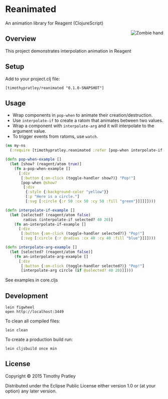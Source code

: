 # Reanimated

An animation library for Reagent (ClojureScript)

<img src="https://raw.githubusercontent.com/timothypratley/reanimated/master/resources/public/img/monster_zombie_hand-512.png"
 alt="Zombie hand" title="Zombie hand" align="right" />

## Overview

This project demonstrates interpolation animation in Reagent


## Setup

 Add to your project.clj file:

    [timothypratley/reanimated "0.1.0-SNAPSHOT"]


## Usage

* Wrap components in `pop-when` to animate their creation/destruction.
* Use `interpolate-if` to create a ratom that animates between two values.
* Wrap a component with `interpolate-arg` and it will interpolate to the argument value.
* To trigger events from ratoms, use `watch`.

```Clojure
(ns my-ns
  (:require [timothypratley.reanimated :refer [pop-when interpolate-if interpolate-arg toggle-handler]]))

(defn pop-when-example []
  (let [show? (reagent/atom true)]
    (fn a-pop-when-example []
      [:div
       [:button {:on-click (toggle-handler show?)} "Pop!"]
       [pop-when @show?
        [:div
         {:style {:background-color "yellow"}}
         [:p "Here is a circle."]
         [:svg [:circle {:r 50 :cx 50 :cy 50 :fill "green"}]]]]])))

(defn interpolate-if-example []
  (let [selected? (reagent/atom false)
        radius (interpolate-if selected? 40 20)]
    (fn an-interpolate-if-example []
      [:div
       [:button {:on-click (toggle-handler selected?)} "Pop!"]
       [:svg [:circle {:r @radius :cx 40 :cy 40 :fill "blue"}]]])))

(defn interpolate-arg-example []
  (let [selected? (reagent/atom false)]
    (fn an-interpolate-arg-example []
      [:div
       [:button {:on-click (toggle-handler selected?)} "Pop!"]
       [interpolate-arg circle (if @selected? 40 20)]])))
```

See examples in core.cljs


## Development

    lein figwheel
    open http://localhost:3449

To clean all compiled files:

    lein clean

To create a production build run:

    lein cljsbuild once min


## License

Copyright © 2015 Timothy Pratley

Distributed under the Eclipse Public License either version 1.0 or (at your option) any later version.
